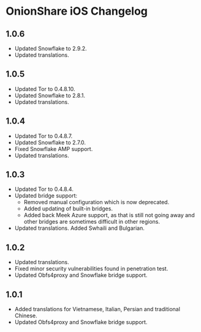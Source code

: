 #  OnionShare iOS Changelog

## 1.0.6
- Updated Snowflake to 2.9.2.
- Updated translations.

## 1.0.5
- Updated Tor to 0.4.8.10.
- Updated Snowflake to 2.8.1.
- Updated translations.

## 1.0.4
- Updated Tor to 0.4.8.7.
- Updated Snowflake to 2.7.0.
- Fixed Snowflake AMP support.
- Updated translations.

## 1.0.3
- Updated Tor to 0.4.8.4.
- Updated bridge support: 
  - Removed manual configuration which is now deprecated.
  - Added updating of built-in bridges.
  - Added back Meek Azure support, as that is still not going away and other bridges are sometimes difficult in other regions.
- Updated translations. Added Swhaili and Bulgarian.

## 1.0.2
- Updated translations.
- Fixed minor security vulnerabilities found in penetration test.
- Updated Obfs4proxy and Snowflake bridge support.

## 1.0.1
- Added translations for Vietnamese, Italian, Persian and traditional Chinese.
- Updated Obfs4proxy and Snowflake bridge support.
